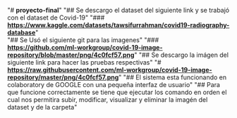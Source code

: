 "# **proyecto-final**"
"## Se descargo el dataset del siguiente link y se trabajó con el dataset de Covid-19"
"### **https://www.kaggle.com/datasets/tawsifurrahman/covid19-radiography-database**"   
"## Se Usó el siguiente git para las imagenes"
"### **https://github.com/ml-workgroup/covid-19-image-repository/blob/master/png/4c0fcf57.png**"
"## Se descargo la imágen del  siguiente link para  hacer las pruebas respectivas"
"# **https://raw.githubusercontent.com/ml-workgroup/covid-19-image-repository/master/png/4c0fcf57.png**"
"## El sistema esta funcionando en colaboratory de GOOGLE con una pequeña interfaz de usuario"
"## Para que funcione correctamente se tiene que ejecutar los comando en orden el cual nos permitira subir, modificar, visualizar y eliminar la imagén del dataset y de la carpeta"
